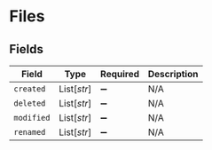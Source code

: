# Files


## Fields

| Field              | Type               | Required           | Description        |
| ------------------ | ------------------ | ------------------ | ------------------ |
| `created`          | List[*str*]        | :heavy_minus_sign: | N/A                |
| `deleted`          | List[*str*]        | :heavy_minus_sign: | N/A                |
| `modified`         | List[*str*]        | :heavy_minus_sign: | N/A                |
| `renamed`          | List[*str*]        | :heavy_minus_sign: | N/A                |